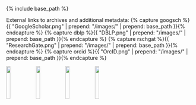 {% include base_path %}

External links to archives and additional metadata:
{% capture googsch %}{{ "GoogleScholar.png" | prepend: "/images/" | prepend: base_path }}{% endcapture %}
{% capture dblp %}{{ "DBLP.png" | prepend: "/images/" | prepend: base_path }}{% endcapture %}
{% capture rschgat %}{{ "ResearchGate.png" | prepend: "/images/" | prepend: base_path }}{% endcapture %}
{% capture orcid %}{{ "OrcID.png" | prepend: "/images/" | prepend: base_path }}{% endcapture %}

<a href="https://scholar.google.com/citations?user=XewwOE8AAAAJ&hl=en"><img src="{{googsch}}" height="15%" width="15%"/></a>
<a href="https://dblp.org/pers/hd/k/Kunapuli:Gautam"><img src="{{dblp}}" height="15%" width="15%"/></a>
<a href="https://www.researchgate.net/profile/Gautam_Kunapuli"><img src="{{rschgat}}" height="15%" width="15%"/></a>
<a href="https://orcid.org/0000-0002-9297-2071"><img src="{{orcid}}" height="15%" width="15%"/></a>
<!--a href=""><img src={{}} height=50></a> -->

<br>
